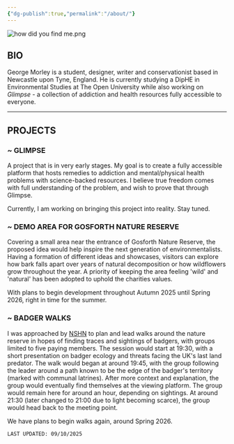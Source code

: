 ```yaml
---
{"dg-publish":true,"permalink":"/about/"}
---
```


![how did you find me.png](/img/user/how%20did%20you%20find%20me.png)
## BIO

George Morley is a student, designer, writer and conservationist based in Newcastle upon Tyne, England. He is currently studying a DipHE in Environmental Studies at The Open University while also working on *Glimpse* - a collection of addiction and health resources fully accessible to everyone. 

---
## PROJECTS

### **~ GLIMPSE**

A project that is in very early stages. My goal is to create a fully accessible platform that hosts remedies to addiction and mental/physical health problems with science-backed resources. I believe true freedom comes with full understanding of the problem, and wish to prove that through Glimpse.

Currently, I am working on bringing this project into reality. Stay tuned.
### **~ DEMO AREA FOR GOSFORTH NATURE RESERVE**

Covering a small area near the entrance of Gosforth Nature Reserve, the proposed idea would help inspire the next generation of environmentalists. Having a formation of different ideas and showcases, visitors can explore how bark falls apart over years of natural decomposition or how wildflowers grow throughout the year. A priority of keeping the area feeling 'wild' and 'natural' has been adopted to uphold the charities values. 

With plans to begin development throughout Autumn 2025 until Spring 2026, right in time for the summer.
### **~ BADGER WALKS**

I was approached by [NSHN](https://www.nhsn.org.uk/) to plan and lead walks around the nature reserve in hopes of finding traces and sightings of badgers, with groups limited to five paying members. The session would start at 19:30, with a short presentation on badger ecology and threats facing the UK's last land predator. The walk would began at around 19:45, with the group following the leader around a path known to be the edge of the badger's territory (marked with communal latrines). After more context and explanation, the group would eventually find themselves at the viewing platform. The group would remain here for around an hour, depending on sightings. At around 21:30 (later changed to 21:00 due to light becoming scarce), the group would head back to the meeting point. 

We have plans to begin walks again, around Spring 2026.

`LAST UPDATED: 09/10/2025` 